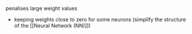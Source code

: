 penalises large weight values
- keeping weights close to zero for some neurons (simplify the structure of the [[Neural Network (NN)]])